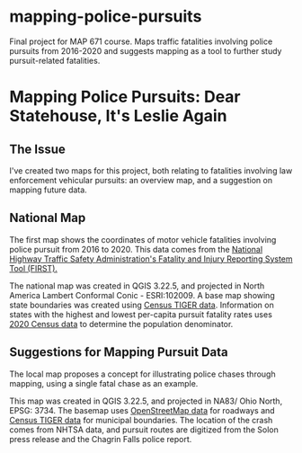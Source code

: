# mapping-police-pursuits
Final project for MAP 671 course. Maps traffic fatalities involving police pursuits from 2016-2020 and suggests mapping as a tool to further study pursuit-related fatalities.

# Mapping Police Pursuits: Dear Statehouse, It&#39;s Leslie Again

## **The Issue**

I&#39;ve created two maps for this project, both relating to fatalities involving law enforcement vehicular pursuits: an overview map, and a suggestion on mapping future data.

## **National Map**

The first map shows the coordinates of motor vehicle fatalities involving police pursuit from 2016 to 2020. This data comes from the [National Highway Traffic Safety Administration&#39;s Fatality and Injury Reporting System Tool (FIRST).](https://cdan.dot.gov/query)

The national map was created in QGIS 3.22.5, and projected in North America Lambert Conformal Conic - ESRI:102009. A base map showing state boundaries was created using [Census TIGER data](https://www.census.gov/geographies/mapping-files/time-series/geo/carto-boundary-file.html). Information on states with the highest and lowest per-capita pursuit fatality rates uses [2020 Census data](https://www.census.gov/programs-surveys/decennial-census/decade/2020/2020-census-results.html) to determine the population denominator.

## **Suggestions for Mapping Pursuit Data**

The local map proposes a concept for illustrating police chases through mapping, using a single fatal chase as an example.

This map was created in QGIS 3.22.5, and projected in NA83/ Ohio North, EPSG: 3734. The basemap uses [OpenStreetMap data](https://www.openstreetmap.org/#map=18/40.03986/-84.20450) for roadways and [Census TIGER data](https://catalog.data.gov/dataset/tiger-line-shapefile-2016-state-ohio-current-county-subdivision-state-based) for municipal boundaries. The location of the crash comes from NHTSA data, and pursuit routes are digitized from the Solon press release and the Chagrin Falls police report.
